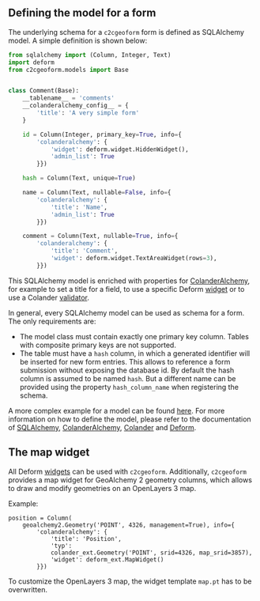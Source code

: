 ## Defining the model for a form

The underlying schema for a `c2cgeoform` form is defined as SQLAlchemy model. A
simple definition is shown below:

```python
from sqlalchemy import (Column, Integer, Text)
import deform
from c2cgeoform.models import Base


class Comment(Base):
    __tablename__ = 'comments'
    __colanderalchemy_config__ = {
        'title': 'A very simple form'
    }

    id = Column(Integer, primary_key=True, info={
        'colanderalchemy': {
            'widget': deform.widget.HiddenWidget(),
            'admin_list': True
        }})

    hash = Column(Text, unique=True)

    name = Column(Text, nullable=False, info={
        'colanderalchemy': {
            'title': 'Name',
            'admin_list': True
        }})

    comment = Column(Text, nullable=True, info={
        'colanderalchemy': {
            'title': 'Comment',
            'widget': deform.widget.TextAreaWidget(rows=3),
        }})
```

This SQLAlchemy model is enriched with properties for [ColanderAlchemy](
http://colanderalchemy.readthedocs.org/en/latest/), for example to set a title
for a field, to use a specific Deform [widget](http://deform2demo.repoze.org/)
or to use a Colander [validator](http://colander.readthedocs.org/en/latest/api.html#validators).

In general, every SQLAlchemy model can be used as schema for a form. The only
requirements are:

* The model class must contain exactly one primary key column. Tables with
composite primary keys are not supported.
* The table must have a `hash` column, in which a generated identifier will be
inserted for new form entries. This allows to reference a form submission
without exposing the database id. By default the hash column is assumed to be
named `hash`. But a different name can be provided using the property
`hash_column_name` when registering the schema.

A more complex example for a model can be found [here](../c2cgeoform/pully/model.py).
For more information on how to define the model, please refer to the documentation
of [SQLAlchemy](http://www.sqlalchemy.org/), [ColanderAlchemy](
http://colanderalchemy.readthedocs.org/en/latest/), [Colander](
http://colander.readthedocs.org/en/latest/) and [Deform](http://deform.readthedocs.org/en/latest/).

## The map widget

All Deform [widgets](http://deform2demo.repoze.org/) can be used with
`c2cgeoform`. Additionally, `c2cgeoform` provides a map widget for GeoAlchemy 2
geometry columns, which allows to draw and modify geometries on an OpenLayers 3
map.

Example:

    position = Column(
        geoalchemy2.Geometry('POINT', 4326, management=True), info={
            'colanderalchemy': {
                'title': 'Position',
                'typ':
                colander_ext.Geometry('POINT', srid=4326, map_srid=3857),
                'widget': deform_ext.MapWidget()
            }})

To customize the OpenLayers 3 map, the widget template `map.pt` has to be
overwritten.
